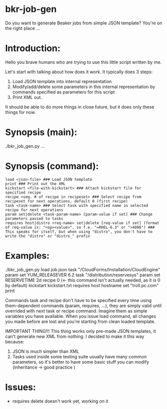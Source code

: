 bkr-job-gen
===========

Do you want to generate Beaker jobs from simple JSON template? You're on the right place ...

Introduction:
=============
Hello you brave humans who are trying to use this little script written by me.

Let's start with talking about how does it work. It typically does 3 steps:

1. Load JSON template into internal representation
2. Modify/add/delete some parameters in this internal representation by commands specified as parameters for this script
3. Print XML out.

It should be able to do more things in close future, but it does only these things for now.

Synopsis (main):
================
./bkr_job_gen.py <command1> <command2> ... <commandN>

Synopsis (command):
===================

    load <json-file> ### Load JSON template
    print ### Print out the XML
    kickstart <file-with-kickstart> ### Attach kickstart file for specified recipe
    recipe <seq. # of recipe in recipeset> ### Select recipe from recipeset for next operations, default 0 (first recipe)
    task <task-name> ### Select task with specified name in selected recipe for next operations
    param set|delete <task-param-name> [param-value if set] ### Change parameters passed to tasks
    requires host|distro <req-name> set|delete [req-value if set] (format of req-value is: "<op><value>", so f.e. "=RHEL-6.3" or ">4096") ### This speaks for itself, but when using "distro", you don't have to write the "distro" or "distro_" prefix

Examples:
=========

./bkr_job_gen.py load job.json task "/CloudForms/Installation/CloudEngine" param set YUM_RELEASEVER 6.2 task "/distribution/reservesys" param set RESERVETIME 2d recipe 0 (<- this command isn't actually needed, as it is 0 by default) kickstart kickstart.txt requires host hostname set "troll.pc.com" print

Commands task and recipe don't have to be specified every time using them-dependent commands (param, requires, ...), they are simply valid until overrided with next task or recipe command. Imagine them as simple variables you have available. When you issue load command, all changes you made before are lost and you're starting from clean loaded template.

IMPORTANT THING!!! This thing works only pre-made JSON templates, it can't generate new XML from nothing. I decided to make it this way because:

1. JSON is much simpler than XML
2. Tasks used inside some testing suite usually have many common parameters, so it's better to have some basic stuff you can modify (inheritance -> good practice )

Issues:
=======
- requires delete doesn't work yet, working on it